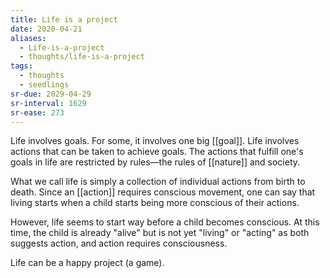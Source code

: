 ```yaml
---
title: Life is a project
date: 2020-04-21
aliases:
  - Life-is-a-project
  - thoughts/life-is-a-project
tags:
  - thoughts
  - seedlings
sr-due: 2029-04-29
sr-interval: 1629
sr-ease: 273
---
```

Life involves goals. For some, it involves one big [[goal]]. Life involves actions that can be taken to achieve goals. The actions that fulfill one's goals in life are restricted by rules—the rules of [[nature]] and society.

What we call life is simply a collection of individual actions from birth to death. Since an [[action]] requires conscious movement, one can say that living starts when a child starts being more conscious of their actions.

However, life seems to start way before a child becomes conscious. At this time, the child is already "alive" but is not yet "living" or "acting" as both suggests action, and action requires consciousness.

Life can be a happy project (a game).